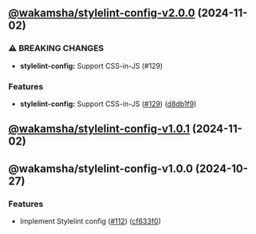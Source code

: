 ## [@wakamsha/stylelint-config-v2.0.0](https://github.com/wakamsha/frontend-tools/compare/@wakamsha/stylelint-config-v1.0.1...@wakamsha/stylelint-config-v2.0.0) (2024-11-02)

### ⚠ BREAKING CHANGES

* **stylelint-config:** Support CSS-in-JS (#129)

### Features

* **stylelint-config:** Support CSS-in-JS ([#129](https://github.com/wakamsha/frontend-tools/issues/129)) ([d8db1f9](https://github.com/wakamsha/frontend-tools/commit/d8db1f9493e1299534bbeea569433322f0a2e16d))

## [@wakamsha/stylelint-config-v1.0.1](https://github.com/wakamsha/frontend-tools/compare/@wakamsha/stylelint-config-v1.0.0...@wakamsha/stylelint-config-v1.0.1) (2024-11-02)

## @wakamsha/stylelint-config-v1.0.0 (2024-10-27)

### Features

* Implement Stylelint config ([#112](https://github.com/wakamsha/frontend-tools/issues/112)) ([cf633f0](https://github.com/wakamsha/frontend-tools/commit/cf633f01e23ede24680c5a3b08e4b6b87aee6f35))
